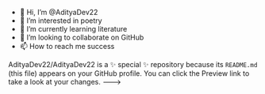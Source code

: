 - 👋 Hi, I’m @AdityaDev22
- 👀 I’m interested in poetry
- 🌱 I’m currently learning literature
- 💞️ I’m looking to collaborate on GitHub
- 📫 How to reach me success


AdityaDev22/AdityaDev22 is a ✨ special ✨ repository because its `README.md` (this file) appears on your GitHub profile.
You can click the Preview link to take a look at your changes.
--->
